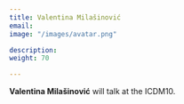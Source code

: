 ```yaml
---
title: Valentina Milašinović
email: 
image: "/images/avatar.png"

description: 
weight: 70

---
```


**Valentina Milašinović** will talk at the ICDM10.
